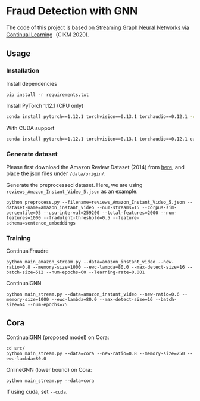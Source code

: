 # Fraud Detection with GNN

The code of this project is based on [Streaming Graph Neural Networks via Continual Learning](https://dl.acm.org/doi/abs/10.1145/3340531.3411963)（CIKM 2020).

## Usage 

### Installation
Install dependencies
```
pip install -r requirements.txt
```

Install PyTorch 1.12.1 (CPU only)
```bash
conda install pytorch==1.12.1 torchvision==0.13.1 torchaudio==0.12.1 -c pytorch
```

With CUDA support
```bash
conda install pytorch==1.12.1 torchvision==0.13.1 torchaudio==0.12.1 cudatoolkit=11.6 -c pytorch -c conda-forge
```

### Generate dataset
Please first download the Amazon Review Dataset (2014) from [here](http://jmcauley.ucsd.edu/data/amazon/index_2014.html), and place the json files under `/data/origin/`.

Generate the preprocessed dataset. Here, we are using `reviews_Amazon_Instant_Video_5.json` as an example.
```
python preprocess.py --filename=reviews_Amazon_Instant_Video_5.json --dataset-name=amazon_instant_video --num-streams=15 --corpus-sim-percentile=95 --usu-interval=259200 --total-features=2000 --num-features=1000 --fradulent-threshold=0.5 --feature-schema=sentence_embeddings
```

### Training

ContinualFraudre
```
python main_amazon_stream.py --data=amazon_instant_video --new-ratio=0.8 --memory-size=1000 --ewc-lambda=80.0 --max-detect-size=16 --batch-size=512 --num-epochs=60 --learning-rate=0.001
```

ContinualGNN
```
python main_stream.py --data=amazon_instant_video --new-ratio=0.6 --memory-size=1000 --ewc-lambda=80.0 --max-detect-size=16 --batch-size=64 --num-epochs=75
```

## Cora

ContinualGNN (proposed model) on Cora:
```
cd src/
python main_stream.py --data=cora --new-ratio=0.8 --memory-size=250 --ewc-lambda=80.0 
```
OnlineGNN (lower bound) on Cora:
```
python main_stream.py --data=cora
```

If using cuda, set `--cuda`.